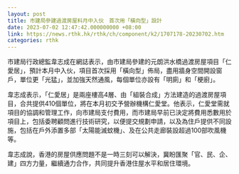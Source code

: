 ```yaml
---
layout: post
title: 市建局參建過渡房屋料月中入伙　首次用「橫向型」設計
date: 2023-07-02 12:47:42.000000000 +08:00
link: https://news.rthk.hk/rthk/ch/component/k2/1707178-20230702.htm
categories: rthk
---
```


市建局行政總監韋志成在網誌表示，由市建局參建的元朗洪水橋過渡房屋項目「仁愛居」，預計本月中入伙，項目首次採用「橫向型」佈局，盡用牆身空間開設窗戶，單位更「光猛」，並加強天然通風，每個單位亦設有「明廁」和「梗廚」。

韋志成表示，「仁愛居」是兩座樓高4層、由「組裝合成」方法建造的過渡房屋項目，合共提供410個單位，將在本月初交予營辦機構仁愛堂。他表示，仁愛堂需就項目的協調和管理工作，向市建局支付費用，而市建局早前已決定將費用悉數用於項目上，包括委聘顧問進行技術研究，以便提交規劃申請，以及為住戶提供不同設施，包括在戶外添置多部「太陽能滅蚊機」、及在公共走廊裝設超過100部吹風機等。

韋志成說，香港的房屋供應問題不是一時三刻可以解決，冀盼匯聚「官、民、企、建」四方力量，繼續通力合作，共同提升香港住屋水平和居住環境。
